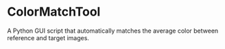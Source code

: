# ColorMatchTool
A Python GUI script that automatically matches the average color between reference and target images.
